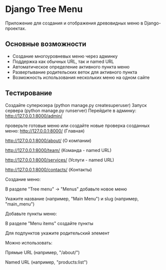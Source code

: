 # Django Tree Menu

Приложение для создания и отображения древовидных меню в Django-проектах.

## Основные возможности

- Создание многоуровневых меню через админку
- Поддержка как обычных URL, так и named URL
- Автоматическое определение активного пункта меню
- Развертывание родительских веток для активного пункта
- Возможность использования нескольких меню на одном сайте

## Тестирование

Создайте суперюзера (python manage.py createsuperuser)
Запуск сервера (python manage.py runserver)
Перейдите в админку: http://127.0.0.1:8000/admin/

проверьте готовые меню или создайте новые
проверка созданных меню:
http://127.0.0.1:8000/ (Главная)

http://127.0.0.1:8000/about/ (О компании)

http://127.0.0.1:8000/team/ (Команда - named URL)

http://127.0.0.1:8000/services/ (Услуги - named URL)

http://127.0.0.1:8000/contacts/ (Контакты)

Создание меню:

В разделе "Tree menu" → "Menus" добавьте новое меню

Укажите название (например, "Main Menu") и slug (например, "main_menu")

Добавьте пункты меню:

В разделе "Menu items" создайте пункты

Для подпунктов укажите родительский элемент

Можно использовать:

Прямые URL (например, "/about/")

Named URL (например, "products:list")




